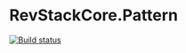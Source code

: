 # RevStackCore.Pattern

[![Build status](https://ci.appveyor.com/api/projects/status/t345f668mj31bhxv?svg=true)](https://ci.appveyor.com/project/tachyon1337/pattern-exnpk)


